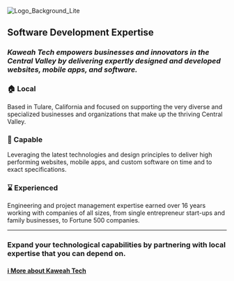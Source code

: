 ![Logo_Background_Lite](https://github.com/kaweah-tech/.github/assets/2280384/7073a8da-3987-4d89-ba04-d36369253021)
## Software Development Expertise

### _Kaweah Tech empowers businesses and innovators in the Central Valley by delivering expertly designed and developed websites, mobile apps, and software._

### 🏠 Local
Based in Tulare, California and focused on supporting the very diverse and specialized businesses and organizations that make up the thriving Central Valley.

### 💪 Capable
Leveraging the latest technologies and design principles to deliver high performing websites, mobile apps, and custom software on time and to exact specifications.

### ⌛ Experienced
Engineering and project management expertise earned over 16 years working with companies of all sizes, from single entrepreneur start-ups and family businesses, to Fortune 500 companies.

---
### Expand your technological capabilities by partnering with local expertise that you can depend on.

#### [ℹ️ More about Kaweah Tech](https://kaweahtech.com)
